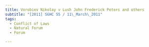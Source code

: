 ```yaml
---
title: Vorobiev Nikolay v Lush John Frederick Peters and others 
subtitle: "[2011] SGHC 55 / 11\_March\_2011"
tags:
  - Conflict of Laws
  - Natural Forum
  - Forum

---
```


